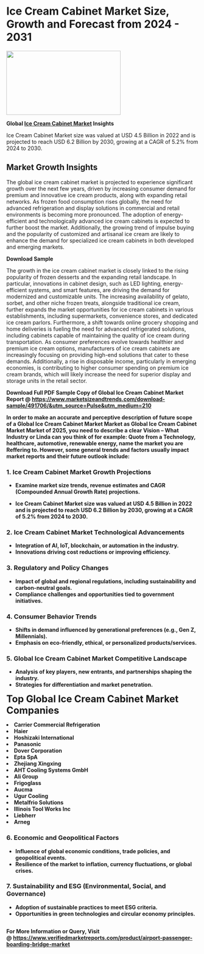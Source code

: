 <H1>Ice Cream Cabinet Market Size, Growth and Forecast from 2024 - 2031</H1><img class="aligncenter size-medium wp-image-584254" src="https://thirdeyenews.in/wp-content/uploads/2024/09/Global-Market-Research-300x168.jpeg" alt="" width="300" height="168" /><p><strong>Global&nbsp;<a href="https://www.marketsizeandtrends.com/download-sample/491706/&amp;utm_source=Pulse&amp;utm_medium=210">Ice Cream Cabinet Market</a> Insights</strong></p><p>Ice Cream Cabinet Market size was valued at USD 4.5 Billion in 2022 and is projected to reach USD 6.2 Billion by 2030, growing at a CAGR of 5.2% from 2024 to 2030.</p><p><h2>Market Growth Insights</h2> The global ice cream cabinet market is projected to experience significant growth over the next few years, driven by increasing consumer demand for premium and innovative ice cream products, along with expanding retail networks. As frozen food consumption rises globally, the need for advanced refrigeration and display solutions in commercial and retail environments is becoming more pronounced. The adoption of energy-efficient and technologically advanced ice cream cabinets is expected to further boost the market. Additionally, the growing trend of impulse buying and the popularity of customized and artisanal ice cream are likely to enhance the demand for specialized ice cream cabinets in both developed and emerging markets. <p><strong>Download Sample</strong></p> The growth in the ice cream cabinet market is closely linked to the rising popularity of frozen desserts and the expanding retail landscape. In particular, innovations in cabinet design, such as LED lighting, energy-efficient systems, and smart features, are driving the demand for modernized and customizable units. The increasing availability of gelato, sorbet, and other niche frozen treats, alongside traditional ice cream, further expands the market opportunities for ice cream cabinets in various establishments, including supermarkets, convenience stores, and dedicated ice cream parlors. Furthermore, a shift towards online grocery shopping and home deliveries is fueling the need for advanced refrigerated solutions, including cabinets capable of maintaining the quality of ice cream during transportation. As consumer preferences evolve towards healthier and premium ice cream options, manufacturers of ice cream cabinets are increasingly focusing on providing high-end solutions that cater to these demands. Additionally, a rise in disposable income, particularly in emerging economies, is contributing to higher consumer spending on premium ice cream brands, which will likely increase the need for superior display and storage units in the retail sector. <p><strong></p><p><span class=""><strong>Download Full PDF Sample Copy of Global Ice Cream Cabinet Market Report</strong> @ <a href="https://www.marketsizeandtrends.com/download-sample/491706/&amp;utm_source=Pulse&amp;utm_medium=210" target="_blank">https://www.marketsizeandtrends.com/download-sample/491706/&amp;utm_source=Pulse&amp;utm_medium=210</a></span></p><p>In order to make an accurate and perceptive description of future scope of a Global&nbsp;Ice Cream Cabinet Market Market as Global&nbsp;Ice Cream Cabinet Market Market of 2025, you need to describe a clear Vision &ndash; What Industry or Linda can you think of for example: Quote from a Technology, healthcare, automotive, renewable energy, name the market you are Reffering to. However, some general trends and factors usually impact market reports and their future outlook include:</p><h3>1.&nbsp;<strong>Ice Cream Cabinet Market Growth Projections</strong></h3><ul><li>Examine market size trends, revenue estimates and CAGR (Compounded Annual Growth Rate) projections.</li><li><p>Ice Cream Cabinet Market size was valued at USD 4.5 Billion in 2022 and is projected to reach USD 6.2 Billion by 2030, growing at a CAGR of 5.2% from 2024 to 2030.</p></li></ul><h3>2.&nbsp;<strong>Ice Cream Cabinet Market Technological Advancements</strong></h3><ul><li>Integration of AI, IoT, blockchain, or automation in the industry.</li><li>Innovations driving cost reductions or improving efficiency.</li></ul><h3>3.&nbsp;<strong>Regulatory and Policy Changes</strong></h3><ul><li>Impact of global and regional regulations, including sustainability and carbon-neutral goals.</li><li>Compliance challenges and opportunities tied to government initiatives.</li></ul><h3>4.&nbsp;<strong>Consumer Behavior Trends</strong></h3><ul><li>Shifts in demand influenced by generational preferences (e.g., Gen Z, Millennials).</li><li>Emphasis on eco-friendly, ethical, or personalized products/services.</li></ul><h3>5.&nbsp;<strong>Global Ice Cream Cabinet Market Competitive Landscape</strong></h3><ul><li>Analysis of key players, new entrants, and partnerships shaping the industry.</li><li>Strategies for differentiation and market penetration.</li></ul><p data-pm-slice="1 1 []"><span style="color: inherit; font-family: inherit; font-size: 25px;">Top Global Ice Cream Cabinet Market Companies</span></p><div class="" data-test-id=""><p><li>Carrier Commercial Refrigeration</li><li> Haier</li><li> Hoshizaki International</li><li> Panasonic</li><li> Dover Corporation</li><li> Epta SpA</li><li> Zhejiang Xingxing</li><li> AHT Cooling Systems GmbH</li><li> Ali Group</li><li> Frigoglass</li><li> Aucma</li><li> Ugur Cooling</li><li> Metalfrio Solutions</li><li> Illinois Tool Works Inc</li><li> Liebherr</li><li> Arneg</li></p></div><h3>6.&nbsp;<strong>Economic and Geopolitical Factors</strong></h3><ul><li>Influence of global economic conditions, trade policies, and geopolitical events.</li><li>Resilience of the market to inflation, currency fluctuations, or global crises.</li></ul><h3>7.&nbsp;<strong>Sustainability and ESG (Environmental, Social, and Governance)</strong></h3><ul><li>Adoption of sustainable practices to meet ESG criteria.</li><li>Opportunities in green technologies and circular economy principles.</li></ul><h2><strong style="font-size: 14px;">For More Information or Query, Visit @&nbsp;</strong><a style="background-color: #ffffff; font-size: 14px;" href="https://www.marketsizeandtrends.com/report/ice-cream-cabinet-market/" target="_blank">https://www.verifiedmarketreports.com/product/airport-passenger-boarding-bridge-market</a></h2>
